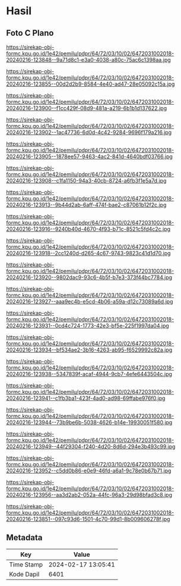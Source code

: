 # Hasil

## Foto C Plano

https://sirekap-obj-formc.kpu.go.id/1e42/pemilu/pdpr/64/72/03/10/02/6472031002018-20240216-123848--9a71d8c1-e3a0-4038-a80c-75ac6c1398aa.jpg

https://sirekap-obj-formc.kpu.go.id/1e42/pemilu/pdpr/64/72/03/10/02/6472031002018-20240216-123855--00d2d2b9-8584-4e40-ad47-28e05092c15a.jpg

https://sirekap-obj-formc.kpu.go.id/1e42/pemilu/pdpr/64/72/03/10/02/6472031002018-20240216-123900--f1cc429f-08d9-481a-a219-6b1b1d137622.jpg

https://sirekap-obj-formc.kpu.go.id/1e42/pemilu/pdpr/64/72/03/10/02/6472031002018-20240216-123902--1ac47736-6d0d-4c42-9284-9696f179a216.jpg

https://sirekap-obj-formc.kpu.go.id/1e42/pemilu/pdpr/64/72/03/10/02/6472031002018-20240216-123905--1878ee57-9463-4ac2-841d-4640bdf03766.jpg

https://sirekap-obj-formc.kpu.go.id/1e42/pemilu/pdpr/64/72/03/10/02/6472031002018-20240216-123908--c1fa1150-94a3-40cb-8724-a6fb3f1e5a7d.jpg

https://sirekap-obj-formc.kpu.go.id/1e42/pemilu/pdpr/64/72/03/10/02/6472031002018-20240216-123913--9b44d2ab-6aff-474f-bae2-c87061b12f2c.jpg

https://sirekap-obj-formc.kpu.go.id/1e42/pemilu/pdpr/64/72/03/10/02/6472031002018-20240216-123916--9240b40d-4670-4f93-b71c-8521c5fd4c2c.jpg

https://sirekap-obj-formc.kpu.go.id/1e42/pemilu/pdpr/64/72/03/10/02/6472031002018-20240216-123918--2cc1240d-d265-4c67-9743-9823c41d1d70.jpg

https://sirekap-obj-formc.kpu.go.id/1e42/pemilu/pdpr/64/72/03/10/02/6472031002018-20240216-123920--9802dac9-93c6-4b5f-b7e3-373f44bc7784.jpg

https://sirekap-obj-formc.kpu.go.id/1e42/pemilu/pdpr/64/72/03/10/02/6472031002018-20240216-123927--aaa9ec4b-e5cd-4b06-a59a-d12c73089a6d.jpg

https://sirekap-obj-formc.kpu.go.id/1e42/pemilu/pdpr/64/72/03/10/02/6472031002018-20240216-123931--0cd4c724-1773-42e3-bf5e-225f1997da04.jpg

https://sirekap-obj-formc.kpu.go.id/1e42/pemilu/pdpr/64/72/03/10/02/6472031002018-20240216-123934--bf534ae2-3b16-4263-ab95-f6529992c82a.jpg

https://sirekap-obj-formc.kpu.go.id/1e42/pemilu/pdpr/64/72/03/10/02/6472031002018-20240216-123938--5347839f-acaf-4944-9cb7-4efe6443504c.jpg

https://sirekap-obj-formc.kpu.go.id/1e42/pemilu/pdpr/64/72/03/10/02/6472031002018-20240216-123941--c1fb3ba1-423f-4ad0-ad98-69ffabe976f0.jpg

https://sirekap-obj-formc.kpu.go.id/1e42/pemilu/pdpr/64/72/03/10/02/6472031002018-20240216-123944--73b9be6b-5038-4626-b14e-19930051f580.jpg

https://sirekap-obj-formc.kpu.go.id/1e42/pemilu/pdpr/64/72/03/10/02/6472031002018-20240216-123949--44f29304-f240-4d20-8d6d-294e3b493c99.jpg

https://sirekap-obj-formc.kpu.go.id/1e42/pemilu/pdpr/64/72/03/10/02/6472031002018-20240216-123952--c5dd0b86-e0e9-46fd-a6a1-9c78e0b67b71.jpg

https://sirekap-obj-formc.kpu.go.id/1e42/pemilu/pdpr/64/72/03/10/02/6472031002018-20240216-123956--aa3d2ab2-052a-44fc-96a3-29d98bfad3c8.jpg

https://sirekap-obj-formc.kpu.go.id/1e42/pemilu/pdpr/64/72/03/10/02/6472031002018-20240216-123851--097c93d6-1501-4c70-99d1-8b009606278f.jpg


## Metadata

| Key        | Value               |
| ---------- | ------------------- |
| Time Stamp | 2024-02-17 13:05:41 |
| Kode Dapil | 6401                |



